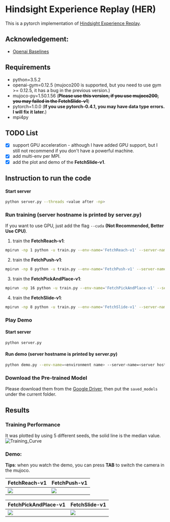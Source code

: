 # Hindsight Experience Replay (HER)
This is a pytorch implementation of [Hindsight Experience Replay](https://arxiv.org/abs/1707.01495). 

## Acknowledgement:
- [Openai Baselines](https://github.com/openai/baselines)

## Requirements
- python=3.5.2
- openai-gym=0.12.5 (mujoco200 is supported, but you need to use gym >= 0.12.5, it has a bug in the previous version.)
- mujoco-py=1.50.1.56 (~~**Please use this version, if you use mujoco200, you may failed in the FetchSlide-v1**~~)
- pytorch=1.0.0 (**If you use pytorch-0.4.1, you may have data type errors. I will fix it later.**)
- mpi4py

## TODO List
- [x] support GPU acceleration - although I have added GPU support, but I still not recommend if you don't have a powerful machine.
- [x] add multi-env per MPI.
- [x] add the plot and demo of the **FetchSlide-v1**.

## Instruction to run the code
#### Start server
```bash
python server.py --threads <value after -np>
```
### Run training (server hostname is printed by server.py)
If you want to use GPU, just add the flag `--cuda` **(Not Recommended, Better Use CPU)**.
1. train the **FetchReach-v1**:
```bash
mpirun -np 1 python -u train.py --env-name='FetchReach-v1' --server-name=<server hostname> --n-cycles=10 2>&1 | tee reach.log
```
2. train the **FetchPush-v1**:
```bash
mpirun -np 8 python -u train.py --env-name='FetchPush-v1' --server-name=<server hostname> 2>&1 | tee push.log
```
3. train the **FetchPickAndPlace-v1**:
```bash
mpirun -np 16 python -u train.py --env-name='FetchPickAndPlace-v1' --server-name=<server hostname> 2>&1 | tee pick.log
```
4. train the **FetchSlide-v1**:
```bash
mpirun -np 8 python -u train.py --env-name='FetchSlide-v1' --server-name=<server hostname> --n-epochs=200 2>&1 | tee slide.log
```

### Play Demo
#### Start server
```bash
python server.py
```
#### Run demo (server hostname is printed by server.py)
```bash
python demo.py --env-name=<environment name> --server-name=<server hostname>
```
### Download the Pre-trained Model
Please download them from the [Google Driver](https://drive.google.com/open?id=1dNzIpIcL4x1im8dJcUyNO30m_lhzO9K4), then put the `saved_models` under the current folder.

## Results
### Training Performance
It was plotted by using 5 different seeds, the solid line is the median value. 
![Training_Curve](figures/results.png)
### Demo:
**Tips**: when you watch the demo, you can press **TAB** to switch the camera in the mujoco.  

FetchReach-v1| FetchPush-v1
-----------------------|-----------------------|
![](figures/reach.gif)| ![](figures/push.gif)

FetchPickAndPlace-v1| FetchSlide-v1
-----------------------|-----------------------|
![](figures/pick.gif)| ![](figures/slide.gif)
